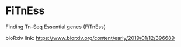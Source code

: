 # FiTnEss
Finding Tn-Seq Essential genes (FiTnEss)

bioRxiv link: https://www.biorxiv.org/content/early/2019/01/12/396689 

